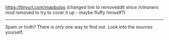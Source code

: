 https://tinyurl.com/mapbujps (changed link to removeddit since /r/monero mod removed to try to cover it up - maybe fluffy himself?)

----

Spam or truth? There is only one way to find out. Look into the sources yourself.


